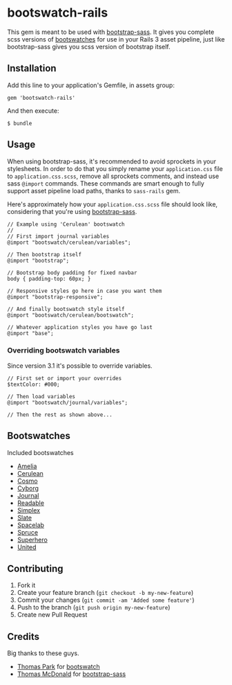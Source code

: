 # bootswatch-rails

This gem is meant to be used with
[bootstrap-sass](https://github.com/thomas-mcdonald/bootstrap-sass). It gives
you complete scss versions of [bootswatches](http://bootswatch.com) for use in
your Rails 3 asset pipeline, just like bootstrap-sass gives you scss version of
bootstrap itself.

## Installation

Add this line to your application's Gemfile, in assets group:

    gem 'bootswatch-rails'

And then execute:

    $ bundle

## Usage

When using bootstrap-sass, it's recommended to avoid sprockets in your
stylesheets. In order to do that you simply rename your `application.css` file
to `application.css.scss`, remove all sprockets comments, and instead use sass
`@import` commands. These commands are smart enough to fully support asset
pipeline load paths, thanks to `sass-rails` gem.

Here's approximately how your `application.css.scss` file should look like,
considering that you're using
[bootstrap-sass](https://github.com/thomas-mcdonald/bootstrap-sass).

    // Example using 'Cerulean' bootswatch
    //
    // First import journal variables
    @import "bootswatch/cerulean/variables";

    // Then bootstrap itself
    @import "bootstrap";

    // Bootstrap body padding for fixed navbar
    body { padding-top: 60px; }

    // Responsive styles go here in case you want them
    @import "bootstrap-responsive";

    // And finally bootswatch style itself
    @import "bootswatch/cerulean/bootswatch";

    // Whatever application styles you have go last
    @import "base";

### Overriding bootswatch variables

Since version 3.1 it's possible to override variables.

    // First set or import your overrides
    $textColor: #000;

    // Then load variables
    @import "bootswatch/journal/variables";

    // Then the rest as shown above...

## Bootswatches

Included bootswatches

* [Amelia](http://bootswatch.com/amelia/)
* [Cerulean](http://bootswatch.com/cerulean/)
* [Cosmo](http://bootswatch.com/cosmo/)
* [Cyborg](http://bootswatch.com/cyborg/)
* [Journal](http://bootswatch.com/journal/)
* [Readable](http://bootswatch.com/readable/)
* [Simplex](http://bootswatch.com/simplex/)
* [Slate](http://bootswatch.com/slate/)
* [Spacelab](http://bootswatch.com/spacelab/)
* [Spruce](http://bootswatch.com/spruce/)
* [Superhero](http://bootswatch.com/superhero/)
* [United](http://bootswatch.com/united/)

## Contributing

1. Fork it
2. Create your feature branch (`git checkout -b my-new-feature`)
3. Commit your changes (`git commit -am 'Added some feature'`)
4. Push to the branch (`git push origin my-new-feature`)
5. Create new Pull Request

## Credits

Big thanks to these guys.

* [Thomas Park](http://github.com/thomaspark) for [bootswatch](http://bootswatch.com/)
* [Thomas McDonald](http://github.com/thomas-mcdonald) for [bootstrap-sass](https://github.com/thomas-mcdonald/bootstrap-sass)
